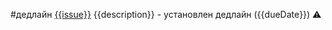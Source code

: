 #дедлайн 
[{{issue}}](https://st.yandex-team.ru/{{issue}}) {{description}} - установлен дедлайн ({{dueDate}}) ⚠️